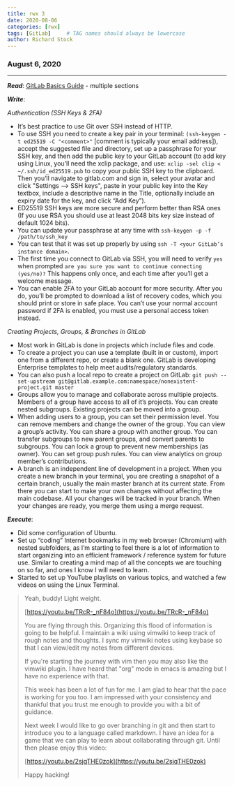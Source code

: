 ```yaml
---
title: rwx 3
date: 2020-08-06
categories: [rwx]
tags: [GitLab]     # TAG names should always be lowercase
author: Richard Stock
---
```


### August 6, 2020
---

***Read***:  [GitLab Basics Guide](https://docs.gitlab.com/ee/gitlab-basics/#gitlab-basics) - multiple sections

***Write***:

*Authentication (SSH Keys & 2FA)*
- It’s best practice to use Git over SSH instead of HTTP.
- To use SSH you need to create a key pair in your terminal: `(ssh-keygen -t ed25519 -C "<comment>"` [comment is typically your email address]), accept the suggested file and directory, set up a passphrase for your SSH key, and then add the public key to your GitLab account (to add key using Linux, you’ll need the xclip package, and use: `xclip -sel clip < ~/.ssh/id_ed25519.pub` to copy your public SSH key to the clipboard.  Then you’ll navigate to gitlab.com and sign in, select your avatar and click "Settings --> SSH keys", paste in your public key into the Key textbox, include a descriptive name in the Title, optionally include an expiry date for the key, and click “Add Key”).
- ED25519 SSH keys are more secure and perform better than RSA ones (If you use RSA you should use at least 2048 bits key size instead of default 1024 bits).
- You can update your passphrase at any time with `ssh-keygen -p -f /path/to/ssh_key`
- You can test that it was set up properly by using `ssh -T <your GitLab’s instance domain>`.  
- The first time you connect to GitLab via SSH, you will need to verify `yes` when prompted `are you sure you want to continue connecting (yes/no)?`  This happens only once, and each time after you’ll get a welcome message.
- You can enable 2FA to your GitLab account for more security.  After you do, you’ll be prompted to download a list of recovery codes, which you should print or store in safe place.  You can’t use your normal account password if 2FA is enabled, you must use a personal access token instead.

*Creating Projects, Groups, & Branches in GitLab*
- Most work in GitLab is done in projects which include files and code.
- To create a project you can use a template (built in or custom), import one from a different repo, or create a blank one.  GitLab is developing Enterprise templates to help meet audits/regulatory standards.  
- You can also push a local repo to create a project on GitLab: `git push --set-upstream git@gitlab.example.com:namespace/nonexistent-project.git master`
- Groups allow you to manage and collaborate across multiple projects.  Members of a group have access to all of it’s projects.  You can create nested subgroups.  Existing projects can be moved into a group.  
- When adding users to a group, you can set their permission level.  You can remove members and change the owner of the group.  You can view a group’s activity.  You can share a group with another group.  You can transfer subgroups to new parent groups, and convert parents to subgroups.  You can lock a group to prevent new memberships (as owner).  You can set group push rules.  You can view analytics on group member’s contributions.
- A branch is an independent line of development in a project.  When you create a new branch in your terminal, you are creating a snapshot of a certain branch, usually the main master branch at its current state.  From there you can start to make your own changes without affecting the main codebase.  All your changes will be tracked in your branch.  When your changes are ready, you merge them using a merge request.

***Execute***:

- Did some configuration of Ubuntu.
- Set up “coding” Internet bookmarks in my web browser (Chromium) with nested subfolders, as I’m starting to feel there is a lot of information to start organizing into an efficient framework / reference system for future use.  Similar to creating a mind map of all the concepts we are touching on so far, and ones I know I will need to learn.
- Started to set up YouTube playlists on various topics, and watched a few videos on using the Linux Terminal.

> Yeah, buddy! Light weight. 
> 
> [https://youtu.be/TRcR-_nF84o](https://youtu.be/TRcR-_nF84o)
> 
> You are flying through this. Organizing this flood of information is going to be helpful. I maintain a wiki using vimwiki to keep track of rough notes and thoughts. I sync my vimwiki notes using keybase so that I can view/edit my notes from different devices.
> 
> If you're starting the journey with vim then you may also like the vimwiki plugin. I have heard that "org" mode in emacs is amazing but I have no experience with that.
> 
> This week has been a lot of fun for me. I am glad to hear that the pace is working for you too. I am impressed with your consistency and thankful that you trust me enough to provide you with a bit of guidance.
> 
> Next week I would like to go over branching in git and then start to introduce you to a language called markdown. I have an idea for a game that we can play to learn about collaborating through git. Until then please enjoy this video:
> 
> [https://youtu.be/2sjqTHE0zok](https://youtu.be/2sjqTHE0zok)
> 
> Happy hacking!